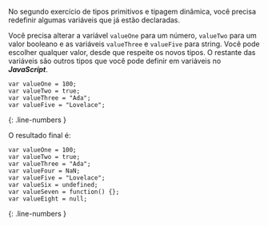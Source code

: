 No segundo exercício de tipos primitivos e tipagem dinâmica, você precisa redefinir algumas variáveis que já estão declaradas.

Você precisa alterar a variável `valueOne` para um número, `valueTwo` para um valor booleano e as variáveis `valueThree` e `valueFive` para string. Você pode escolher qualquer valor, desde que respeite os novos tipos. O restante das variáveis são outros tipos que você pode definir em variáveis no ***JavaScript***.

```language-javascript
var valueOne = 100;
var valueTwo = true;
var valueThree = "Ada";
var valueFive = "Lovelace";
```
{: .line-numbers }

O resultado final é:

```language-javascript
var valueOne = 100;
var valueTwo = true;
var valueThree = "Ada";
var valueFour = NaN;
var valueFive = "Lovelace";
var valueSix = undefined;
var valueSeven = function() {};
var valueEight = null;
```
{: .line-numbers }
